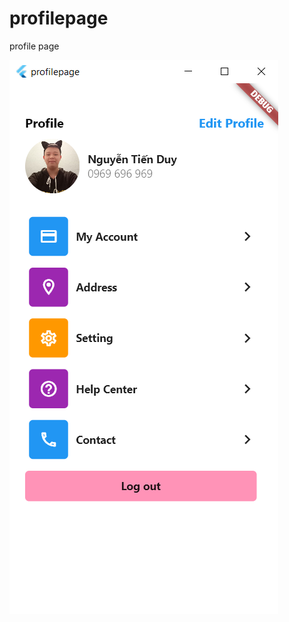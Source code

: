 # profilepage

profile page

![alt text](https://github.com/mfnintd/Flutter_HIT/blob/ce652c185fce0b984cbadb14ea9d026e45dd0aa3/profilepage/Screenshot%202023-03-19%20172009.png)
